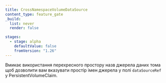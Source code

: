 ```yaml
---
title: CrossNamespaceVolumeDataSource
content_type: feature_gate
_build:
  list: never
  render: false

stages:
  - stage: alpha
    defaultValue: false
    fromVersion: "1.26"
---
```

Вмикає використання перехресного простору назв джерела даних тома щоб дозволити вам вказувати простір імен джерела у полі `dataSourceRef` у PersistentVolumeClaim.
